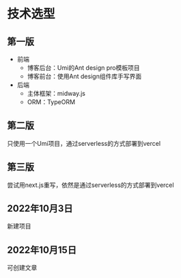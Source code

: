 # 技术选型
## 第一版
* 前端
    * 博客后台：Umi的Ant design pro模板项目
    * 博客前台：使用Ant design组件库手写界面
* 后端
    * 主体框架：midway.js
    * ORM：TypeORM

## 第二版
只使用一个Umi项目，通过serverless的方式部署到vercel
## 第三版
尝试用next.js重写，依然是通过serverless的方式部署到vercel

## 2022年10月3日
新建项目
## 2022年10月15日
可创建文章